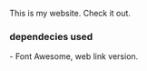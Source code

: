<p> This is my website. Check it out. <p>

<h3> dependecies used </h3>
- Font Awesome, web link version.

